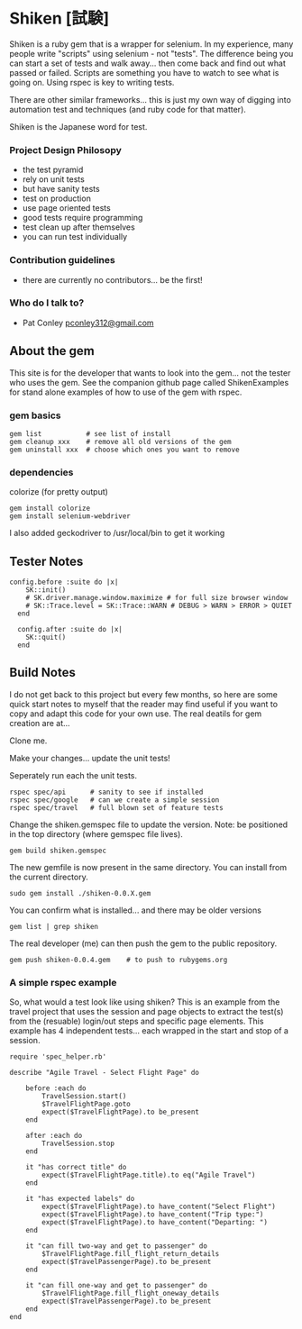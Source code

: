 # Shiken [試験] #

Shiken is a ruby gem that is a wrapper for selenium.  In my experience, many people write "scripts" using selenium - not "tests".  The difference being you can start a set of tests and walk away... then come back and find out what passed or failed.  Scripts are something you have to watch to see what is going on.  Using rspec is key to writing tests.

There are other similar frameworks... this is just my own way of digging into automation test and techniques (and ruby code for that matter).

Shiken is the Japanese word for test.

### Project Design Philosopy ###

* the test pyramid
* rely on unit tests
* but have sanity tests
* test on production
* use page oriented tests
* good tests require programming
* test clean up after themselves
* you can run test individually

### Contribution guidelines ###

* there are currently no contributors... be the first!

### Who do I talk to? ###

* Pat Conley pconley312@gmail.com

## About the gem

This site is for the developer that wants to look into the gem... not the tester who uses the gem. See the companion github page called ShikenExamples for stand alone examples of how to use of the gem with rspec.

### gem basics
```
gem list           # see list of install
gem cleanup xxx    # remove all old versions of the gem
gem uninstall xxx  # choose which ones you want to remove
```
### dependencies

colorize (for pretty output)
```
gem install colorize
gem install selenium-webdriver
```

I also added geckodriver to /usr/local/bin to get it working

## Tester Notes

```
config.before :suite do |x|
    SK::init()
    # SK.driver.manage.window.maximize # for full size browser window
    # SK::Trace.level = SK::Trace::WARN # DEBUG > WARN > ERROR > QUIET
  end
   
  config.after :suite do |x|
    SK::quit()
  end
```

## Build Notes

I do not get back to this project but every few months, so here are some quick start notes to myself that the reader may find useful if you want to copy and adapt this code for your own use.  The real deatils for gem creation are at...

[Gem Guide]: http://guides.rubygems.org/make-your-own-gem/ "details on building gems"

Clone me. 

Make your changes... update the unit tests!

Seperately run each the unit tests.
```
rspec spec/api		# sanity to see if installed
rspec spec/google	# can we create a simple session
rspec spec/travel	# full blown set of feature tests
```
Change the shiken.gemspec file to update the version. Note: be positioned in the top directory (where gemspec file lives).
```
gem build shiken.gemspec
```
The new gemfile is now present in the same directory.  You can install from the current directory.
```
sudo gem install ./shiken-0.0.X.gem
```
You can confirm what is installed... and there may be older versions
```
gem list | grep shiken
```
The real developer (me) can then push the gem to the public repository.
```
gem push shiken-0.0.4.gem    # to push to rubygems.org
```
### A simple rspec example ###
So, what would a test look like using shiken?  This is an example from the travel project that uses the session and page objects to extract the test(s) from the (resuable) login/out steps and specific page elements.  This example has 4 independent tests... each wrapped in the start and stop of a session.

```
require 'spec_helper.rb'

describe "Agile Travel - Select Flight Page" do
	
	before :each do
		TravelSession.start()
		$TravelFlightPage.goto
    	expect($TravelFlightPage).to be_present
	end
  
  	after :each do
		TravelSession.stop
  	end
	
	it "has correct title" do
		expect($TravelFlightPage.title).to eq("Agile Travel")
	end
  
	it "has expected labels" do
		expect($TravelFlightPage).to have_content("Select Flight")
		expect($TravelFlightPage).to have_content("Trip type:")
		expect($TravelFlightPage).to have_content("Departing: ")
	end

	it "can fill two-way and get to passenger" do
		$TravelFlightPage.fill_flight_return_details
		expect($TravelPassengerPage).to be_present
  	end
  
  	it "can fill one-way and get to passenger" do
		$TravelFlightPage.fill_flight_oneway_details
		expect($TravelPassengerPage).to be_present
  	end
end

```
